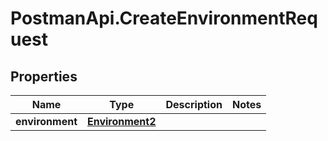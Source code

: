 # PostmanApi.CreateEnvironmentRequest

## Properties

Name | Type | Description | Notes
------------ | ------------- | ------------- | -------------
**environment** | [**Environment2**](Environment2.md) |  | 



